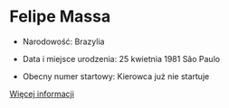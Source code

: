 # Felipe Massa

+ Narodowość: Brazylia

+ Data i miejsce urodzenia: 25 kwietnia 1981 São Paulo

+ Obecny numer startowy: Kierowca już nie startuje

[Więcej informacji](https://pl.wikipedia.org/wiki/Felipe_Massa)

